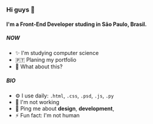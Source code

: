### Hi guys 👋

#### I'm a Front-End Developer studing in São Paulo, Brasil.

##### NOW

- ✨ I'm studying computer science
- 🇵🇹 Planing my portfolio
- 🍑 What about this?

##### BIO

- ⚙️ I use daily: `.html`, `.css`, `.psd`, `.js`, `.py`
- 🌱 I'm not working
- 💬 Ping me about **design**, **development**, 
- ⚡️ Fun fact: I'm not human
